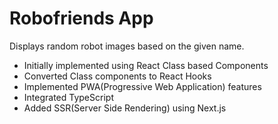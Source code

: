 # Robofriends App
Displays random robot images based on the given name.

- Initially implemented using React Class based Components
- Converted Class components to React Hooks
- Implemented PWA(Progressive Web Application) features
- Integrated TypeScript
- Added SSR(Server Side Rendering) using Next.js
